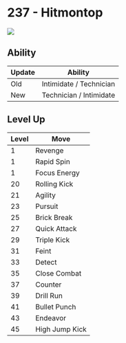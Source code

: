 # 237 - Hitmontop
![][237]

## Ability

Update | Ability
---    | ---
Old    | Intimidate / Technician
New    | Technician / Intimidate

## Level Up

Level | Move
---   | ---
  1   | Revenge
  1   | Rapid Spin
  1   | Focus Energy
 20   | Rolling Kick
 21   | Agility
 23   | Pursuit
 25   | Brick Break
 27   | Quick Attack
 29   | Triple Kick
 31   | Feint
 33   | Detect
 35   | Close Combat
 37   | Counter
 39   | Drill Run
 41   | Bullet Punch
 43   | Endeavor
 45   | High Jump Kick



[237]: /img/pokemon/237.png
